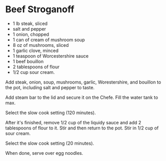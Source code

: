 # Beef Stroganoff

* 1 lb steak, sliced
* salt and pepper
* 1 onion, chopped
* 1 can of cream of mushroom soup
* 8 oz of mushrooms, sliced
* 1 garlic clove, minced
* 1 teaspoon of Worcestershire sauce
* 1 beef bouillon
* 2 tablespoons of flour
* 1/2 cup sour cream.

Add steak, onion, soup, mushrooms, garlic, Worestershire, and bouillon to the pot, including salt and pepper to taste.

Add steam bar to the lid and secure it on the Chefe.  Fill the water tank to max.  

Select the slow cook setting (120 minutes).

After it's finished, remove 1/2 cup of the liquidy sauce and add 2 tablespoons of flour to it.  Stir and then return to the pot.  Stir in 1/2 cup of sour cream. 

Select the slow cook setting (20 minutes).

When done, serve over egg noodles.
